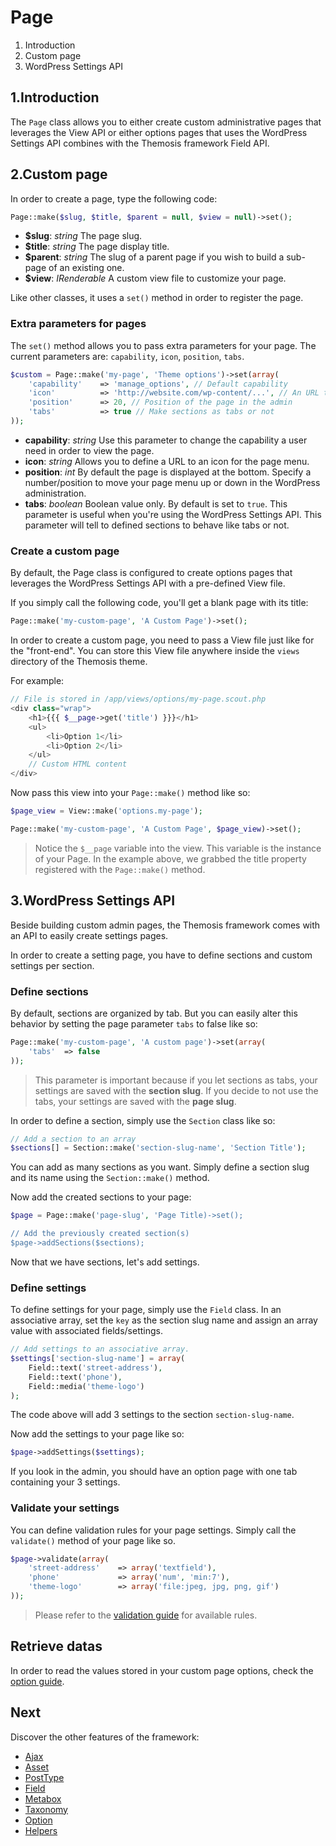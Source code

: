 Page
====

1. Introduction
2. Custom page
3. WordPress Settings API

1.Introduction
--------------

The `Page` class allows you to either create custom administrative pages that leverages the View API or either options pages that uses the WordPress Settings API combines with the Themosis framework Field API.

2.Custom page
-------------

In order to create a page, type the following code:

```php
Page::make($slug, $title, $parent = null, $view = null)->set();
```

* **$slug**: _string_ The page slug.
* **$title**: _string_ The page display title.
* **$parent**: _string_ The slug of a parent page if you wish to build a sub-page of an existing one.
* **$view**: _IRenderable_ A custom view file to customize your page.

Like other classes, it uses a `set()` method in order to register the page.

### Extra parameters for pages

The `set()` method allows you to pass extra parameters for your page. The current parameters are: `capability`, `icon`, `position`, `tabs`. 

```php
$custom = Page::make('my-page', 'Theme options')->set(array(
	'capability'	=> 'manage_options', // Default capability
	'icon'			=> 'http://website.com/wp-content/...', // An URL to an image asset
	'position'		=> 20, // Position of the page in the admin
	'tabs'			=> true // Make sections as tabs or not
));
```
- **capability**: _string_ Use this parameter to change the capability a user need in order to view the page.
- **icon**: _string_ Allows you to define a URL to an icon for the page menu.
- **position**: _int_ By default the page is displayed at the bottom. Specify a number/position to move your page menu up or down in the WordPress administration.
- **tabs**: _boolean_ Boolean value only. By default is set to `true`. This parameter is useful when you're using the WordPress Settings API. This parameter will tell to defined sections to behave like tabs or not.

### Create a custom page

By default, the Page class is configured to create options pages that leverages the WordPress Settings API with a pre-defined View file.

If you simply call the following code, you'll get a blank page with its title:

```php
Page::make('my-custom-page', 'A Custom Page')->set();
```

In order to create a custom page, you need to pass a View file just like for the "front-end". You can store this View file anywhere inside the `views` directory of the Themosis theme.

For example:

```php
// File is stored in /app/views/options/my-page.scout.php
<div class="wrap">
	<h1>{{{ $__page->get('title') }}}</h1>
	<ul>
		<li>Option 1</li>
		<li>Option 2</li>
	</ul>
	// Custom HTML content
</div>
```

Now pass this view into your `Page::make()` method like so:

```php
$page_view = View::make('options.my-page');

Page::make('my-custom-page', 'A Custom Page', $page_view)->set();
```
> Notice the `$__page` variable into the view. This variable is the instance of your Page. In the example above, we grabbed the title property registered with the `Page::make()` method.

3.WordPress Settings API
------------------------

Beside building custom admin pages, the Themosis framework comes with an API to easily create settings pages.

In order to create a setting page, you have to define sections and custom settings per section.

### Define sections

By default, sections are organized by tab. But you can easily alter this behavior by setting the page parameter `tabs` to false like so:

```php
Page::make('my-custom-page', 'A custom page')->set(array(
	'tabs'	=> false
));
```
> This parameter is important because if you let sections as tabs, your settings are saved with the **section slug**. If you decide to not use the tabs, your settings are saved with the **page slug**.

In order to define a section, simply use the `Section` class like so:

```php
// Add a section to an array
$sections[] = Section::make('section-slug-name', 'Section Title');
```

You can add as many sections as you want. Simply define a section slug and its name using the `Section::make()` method.

Now add the created sections to your page:

```php
$page = Page::make('page-slug', 'Page Title)->set();

// Add the previously created section(s)
$page->addSections($sections);
```
Now that we have sections, let's add settings.

### Define settings

To define settings for your page, simply use the `Field` class. In an associative array, set the `key` as the section slug name and assign an array value with associated fields/settings.

```php
// Add settings to an associative array.
$settings['section-slug-name'] = array(
	Field::text('street-address'),
	Field::text('phone'),
	Field::media('theme-logo')
);
```
The code above will add 3 settings to the section `section-slug-name`.

Now add the settings to your page like so:

```php
$page->addSettings($settings);
```

If you look in the admin, you should have an option page with one tab containing your 3 settings.

### Validate your settings

You can define validation rules for your page settings. Simply call the `validate()` method of your page like so.

```php
$page->validate(array(
	'street-address'	=> array('textfield'),
	'phone'				=> array('num', 'min:7'),
	'theme-logo'		=> array('file:jpeg, jpg, png, gif')
));
```

> Please refer to the [validation guide](http://framework.themosis.com/docs/validation/) for available rules.

## Retrieve datas

In order to read the values stored in your custom page options, check the [option guide](http://framework.themosis.com/docs/option/).


Next
----

Discover the other features of the framework:

* [Ajax](http://framework.themosis.com/docs/ajax/)
* [Asset](http://framework.themosis.com/docs/asset/)
* [PostType](http://framework.themosis.com/docs/posttype/)
* [Field](http://framework.themosis.com/docs/field/)
* [Metabox](http://framework.themosis.com/docs/metabox/)
* [Taxonomy](http://framework.themosis.com/docs/taxonomy/)
* [Option](http://framework.themosis.com/docs/option/)
* [Helpers](http://framework.themosis.com/docs/helpers/)


